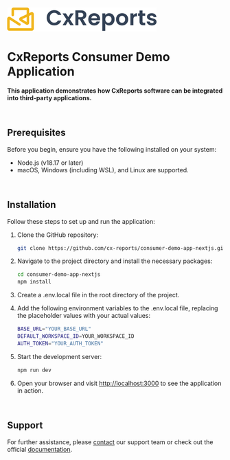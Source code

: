 ![Tux, the Linux mascot](public/images/cx-reports-logo-dark.svg)

# CxReports Consumer Demo Application

**This application demonstrates how CxReports software can be integrated into third-party applications.**

<br>

## Prerequisites

Before you begin, ensure you have the following installed on your system:

- Node.js (v18.17 or later)
- macOS, Windows (including WSL), and Linux are supported.

<br>

## Installation

Follow these steps to set up and run the application:

1. Clone the GitHub repository:

   ```bash
   git clone https://github.com/cx-reports/consumer-demo-app-nextjs.git
   ```

2. Navigate to the project directory and install the necessary packages:

   ```bash
   cd consumer-demo-app-nextjs
   npm install
   ```

3. Create a .env.local file in the root directory of the project.

4. Add the following environment variables to the .env.local file, replacing the placeholder values with your actual values:

   ```bash
   BASE_URL="YOUR_BASE_URL"
   DEFAULT_WORKSPACE_ID=YOUR_WORKSPACE_ID
   AUTH_TOKEN="YOUR_AUTH_TOKEN"
   ```

5. Start the development server:

   ```bash
   npm run dev
   ```

6. Open your browser and visit [http://localhost:3000](http://localhost:3000) to see the application in action.

<br>

## Support

For further assistance, please [contact](https://www.cx-reports.com/contact) our support team or check out the official [documentation](https://docs.cx-reports.com/).
